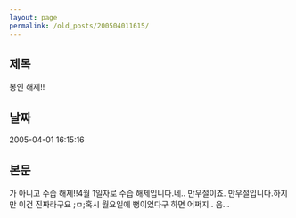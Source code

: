 ```yaml
---
layout: page
permalink: /old_posts/200504011615/
---
```


## 제목
봉인 해제!!

## 날짜
2005-04-01 16:15:16

## 본문
가 아니고 수습 해제!!4월 1일자로 수습 해제입니다.네.. 만우절이죠. 만우절입니다.하지만 이건 진짜라구요 ;ㅁ;혹시 월요일에 뻥이었다구 하면 어쩌지.. 음...